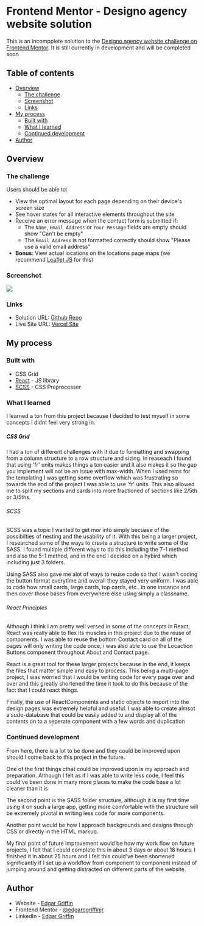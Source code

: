 # Frontend Mentor - Designo agency website solution

This is an incompplete solution to the [Designo agency website challenge on Frontend Mentor](https://www.frontendmentor.io/challenges/designo-multipage-website-G48K6rfUT). It is still currently in development and will be completed soon

## Table of contents

- [Overview](#overview)
  - [The challenge](#the-challenge)
  - [Screenshot](#screenshot)
  - [Links](#links)
- [My process](#my-process)
  - [Built with](#built-with)
  - [What I learned](#what-i-learned)
  - [Continued development](#continued-development)
- [Author](#author)

## Overview

### The challenge

Users should be able to:

- View the optimal layout for each page depending on their device's screen size
- See hover states for all interactive elements throughout the site
- Receive an error message when the contact form is submitted if:
  - The `Name`, `Email Address` or `Your Message` fields are empty should show "Can't be empty"
  - The `Email Address` is not formatted correctly should show "Please use a valid email address"
- **Bonus**: View actual locations on the locations page maps (we recommend [Leaflet JS](https://leafletjs.com/) for this)

### Screenshot

![](./assets/screensho.png)


### Links

- Solution URL: [Github Repo](https://github.com/edgarcgriffinjr/designo-website)
- Live Site URL: [Vercel Site](https://designo-fem.vercel.app/)

## My process

### Built with

- CSS Grid
- [React](https://reactjs.org/) - JS library
- [SCSS](https://sass-lang.com/) - CSS Preprocesser

### What I learned

I learned a ton from this project because I decided to test myself in some concepts I didnt feel very strong in. 

##### CSS Grid
I had a ton of different challenges with it due to formatting and swapping from a column structure to a row structure and sizing. In reaseach I found that using 'fr' units makes things a ton easier and it also makes it so the gap you implement will not be an issue with max-width. When I used rems for the templating I was getting some overflow which was frustrating so towards the end of the project I was able to use 'fr' units. This also allowed me to split my sections and cards into more fractioned of sections like 2/5th or 3/5ths.

###### SCSS
SCSS was a topic I wanted to get mor into simply becuase of the possibilties of nesting and the usability of it. With this being a larger project, I researched some of the ways to create a structure to write some of the SASS. I found multiple different ways to do this including the 7-1 method and also the 5-1 method, and in the end I decided on a hybird which including just 3 folders. 

Using SASS also gave me alot of ways to reuse code so that I wasn't coding the button format everytime and overall they stayed very uniform. I was able to code how small cards, large cards, top cards, etc.. in one instance and then cover those bases from everywhere else using simply a classname.

###### React Principles
Although I think I am pretty well versed in some of the concepts in React, React was really able to flex its muscles in this project due to the reuse of components. I was able to reuse the bottom Contact card on all of the pages will only writing the code once, i was also able to use the Locaction Buttons component throughout About and Contact page. 

React is a great tool for these larger projects because in the end, it keeps the files that matter simple and easy to process. This being a multi-page project, I was worried that I would be writing code for every page over and over and this greatly shortened the time it took to do this because of the fact that I could react things. 

Finally, the use of ReactComponents and static objects to import into the design pages was extremely helpful and useful. I was able to create almsot a sudo-database that could be easily added to and display all of the contents on to a seperate component with a few words and duplication


### Continued development

From here, there is a lot to be done and they could be improved upon should I come back to this project in the future. 

One of the first things cthat could be improved upon is my approach and preparation. Although I felt as if I was able to write less code, I feel this could've been done in many more places to make the code base a lot cleaner than it is 

The second point is the SASS folder structure, although it is my first time using it on such a large app, getting more comfortable with the structure will be extremely pivotal in writing less code for more components.

Another point would be how I approach backgrounds and designs through CSS or directly in the HTML markup.

My final point of future improvement would be how my work flow on future projects, I felt that I could complete this in about 3 days or about 18 hours. I finished it in about 25 hours and I felt this could've been shortened significantly if I set up a workflow from component to component instead of jumping around and getting distracted on different  parts of the website.

## Author

- Website - [Edgar Griffin](https://www.edgargriffin.com)
- Frontend Mentor - [@edgarcgriffinjr](https://www.frontendmentor.io/profile/edgarcgriffinjr)
- LinkedIn - [Edgar Griffin](https://www.linkedin.com/in/edgarcgriffinjr/)


